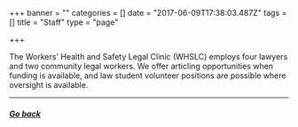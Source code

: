 +++
banner = ""
categories = []
date = "2017-06-09T17:38:03.487Z"
tags = []
title = "Staff"
type = "page"

+++


The Workers' Health and Safety Legal Clinic (WHSLC) employs four lawyers and two community legal workers. We offer articling opportunities when funding is available, and law student volunteer positions are possible where oversight is available.

<hr>

##### [Go back](/menu/about-us/)